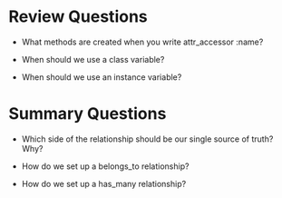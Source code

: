 # Review Questions
- What methods are created when you write attr_accessor :name?

- When should we use a class variable?

- When should we use an instance variable?


# Summary Questions
- Which side of the relationship should be our single source of truth? Why?

- How do we set up a belongs_to relationship?


- How do we set up a has_many relationship?
